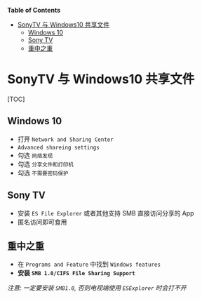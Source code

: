 <!-- START doctoc generated TOC please keep comment here to allow auto update -->
<!-- DON'T EDIT THIS SECTION, INSTEAD RE-RUN doctoc TO UPDATE -->
**Table of Contents**

- [SonyTV 与 Windows10 共享文件](#sonytv-%E4%B8%8E-windows10-%E5%85%B1%E4%BA%AB%E6%96%87%E4%BB%B6)
  - [Windows 10](#windows-10)
  - [Sony TV](#sony-tv)
  - [重中之重](#%E9%87%8D%E4%B8%AD%E4%B9%8B%E9%87%8D)

<!-- END doctoc generated TOC please keep comment here to allow auto update -->



# SonyTV 与 Windows10 共享文件
[TOC]

## Windows 10

- 打开 `Network and Sharing Center`
- `Advanced shareing settings`
- 勾选 `网络发现`
- 勾选 `分享文件和打印机`
- 勾选 `不需要密码保护`

## Sony TV

- 安装 `ES File Explorer` 或者其他支持 SMB 直接访问分享的 App
- 匿名访问即可食用


## 重中之重

- 在 `Programs and Feature` 中找到 `Windows features`
- **安装 `SMB 1.0/CIFS File Sharing Support`**

*注意: 一定要安装 `SMB1.0`, 否则电视端使用 `ESExplorer` 时会打不开*
